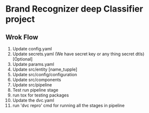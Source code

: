 # Brand Recognizer deep Classifier project

## Wrok Flow

1. Update config.yaml
2. Update secrets.yaml (We have secret key or any thing secret dtls) [Optional]
3. Update  params.yaml
4. Update src/entity [name_tupple]
5. Update src/config/configuration
6. Update src/components
7. Update src/pipeline
8. Test run pipeline stage
9. run tox for testing packages
10. Update the dvc.yaml
11. run 'dvc repro' cmd for running all the stages in pipeline
